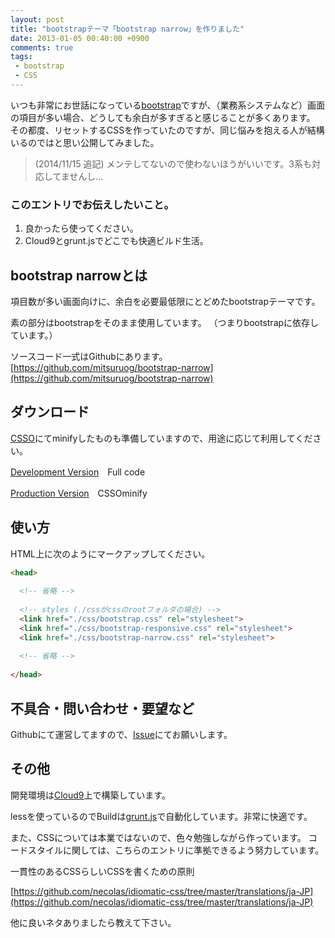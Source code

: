 ```yaml
---
layout: post
title: "bootstrapテーマ「bootstrap narrow」を作りました"
date: 2013-01-05 00:40:00 +0900
comments: true
tags: 
 - bootstrap
 - CSS
---
```


いつも非常にお世話になっている[bootstrap](http://twitter.github.com/bootstrap/)ですが、（業務系システムなど）画面の項目が多い場合、どうしても余白が多すぎると感じることが多くあります。
その都度、リセットするCSSを作っていたのですが、同じ悩みを抱える人が結構いるのではと思い公開してみました。

> (2014/11/15 追記)
> メンテしてないので使わないほうがいいです。3系も対応してませんし...

<!-- more -->

### このエントリでお伝えしたいこと。

1.  良かったら使ってください。
2.  Cloud9とgrunt.jsでどこでも快適ビルド生活。

## bootstrap narrowとは

項目数が多い画面向けに、余白を必要最低限にとどめたbootstrapテーマです。

素の部分はbootstrapをそのまま使用しています。
（つまりbootstrapに依存しています。）

ソースコード一式はGithubにあります。
[https://github.com/mitsuruog/bootstrap-narrow](https://github.com/mitsuruog/bootstrap-narrow)

## ダウンロード

[CSSO](https://github.com/css/csso)にてminifyしたものも準備していますので、用途に応じて利用してください。

[Development Version](https://raw.github.com/mitsuruog/bootstrap-narrow/master/bootstrap-narrow.css)　Full code

[Production Version](https://raw.github.com/mitsuruog/bootstrap-narrow/master/bootstrap-narrow.min.css)　CSSOminify

## 使い方

HTML上に次のようにマークアップしてください。

```html
<head>
 
  <!-- 省略 -->
 
  <!-- styles (./cssがcssのrootフォルダの場合) -->
  <link href="./css/bootstrap.css" rel="stylesheet">
  <link href="./css/bootstrap-responsive.css" rel="stylesheet">
  <link href="./css/bootstrap-narrow.css" rel="stylesheet">
  
  <!-- 省略 -->
  
</head>
```

## 不具合・問い合わせ・要望など

Githubにて運営してますので、[Issue](https://github.com/mitsuruog/bootstrap-narrow/issues)にてお願いします。

## その他

開発環境は[Cloud9](https://c9.io/)上で構築しています。

lessを使っているのでBuildは[grunt.js](http://gruntjs.com/)で自動化しています。非常に快適です。

また、CSSについては本業ではないので、色々勉強しながら作っています。
コードスタイルに関しては、こちらのエントリに準拠できるよう努力しています。

一貫性のあるCSSらしいCSSを書くための原則

[https://github.com/necolas/idiomatic-css/tree/master/translations/ja-JP](https://github.com/necolas/idiomatic-css/tree/master/translations/ja-JP)

他に良いネタありましたら教えて下さい。